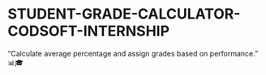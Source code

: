 # STUDENT-GRADE-CALCULATOR-CODSOFT-INTERNSHIP
“Calculate average percentage and assign grades based on performance.” 📊🎓
